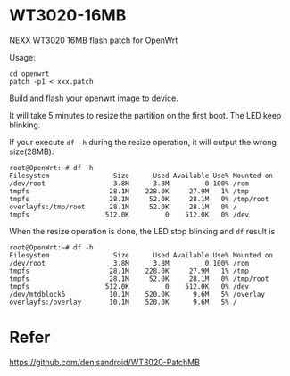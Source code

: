 # WT3020-16MB

NEXX WT3020 16MB flash patch for OpenWrt

Usage:

```
cd openwrt
patch -p1 < xxx.patch
```

Build and flash your openwrt image to device.

It will take 5 minutes to resize the partition on the first boot. The LED keep blinking.

If your execute ```df -h``` during the resize operation, it will output the wrong size(28MB):

```
root@OpenWrt:~# df -h
Filesystem                Size      Used Available Use% Mounted on
/dev/root                 3.8M      3.8M         0 100% /rom
tmpfs                    28.1M    228.0K     27.9M   1% /tmp
tmpfs                    28.1M     52.0K     28.1M   0% /tmp/root
overlayfs:/tmp/root      28.1M     52.0K     28.1M   0% /
tmpfs                   512.0K         0    512.0K   0% /dev
```

When the resize operation is done, the LED stop blinking and ```df``` result is

```
root@OpenWrt:~# df -h
Filesystem                Size      Used Available Use% Mounted on
/dev/root                 3.8M      3.8M         0 100% /rom
tmpfs                    28.1M    228.0K     27.9M   1% /tmp
tmpfs                    28.1M     52.0K     28.1M   0% /tmp/root
tmpfs                   512.0K         0    512.0K   0% /dev
/dev/mtdblock6           10.1M    520.0K      9.6M   5% /overlay
overlayfs:/overlay       10.1M    520.0K      9.6M   5% /
```

# Refer

https://github.com/denisandroid/WT3020-PatchMB


